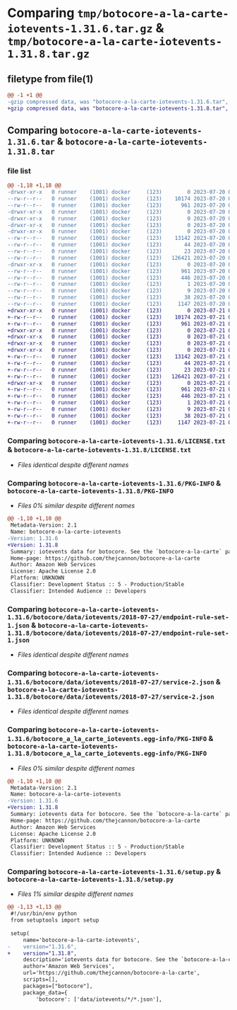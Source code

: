 # Comparing `tmp/botocore-a-la-carte-iotevents-1.31.6.tar.gz` & `tmp/botocore-a-la-carte-iotevents-1.31.8.tar.gz`

## filetype from file(1)

```diff
@@ -1 +1 @@
-gzip compressed data, was "botocore-a-la-carte-iotevents-1.31.6.tar", last modified: Thu Jul 20 01:20:21 2023, max compression
+gzip compressed data, was "botocore-a-la-carte-iotevents-1.31.8.tar", last modified: Fri Jul 21 01:21:30 2023, max compression
```

## Comparing `botocore-a-la-carte-iotevents-1.31.6.tar` & `botocore-a-la-carte-iotevents-1.31.8.tar`

### file list

```diff
@@ -1,18 +1,18 @@
-drwxr-xr-x   0 runner    (1001) docker     (123)        0 2023-07-20 01:20:21.326691 botocore-a-la-carte-iotevents-1.31.6/
--rw-r--r--   0 runner    (1001) docker     (123)    10174 2023-07-20 01:20:21.000000 botocore-a-la-carte-iotevents-1.31.6/LICENSE.txt
--rw-r--r--   0 runner    (1001) docker     (123)      961 2023-07-20 01:20:21.326691 botocore-a-la-carte-iotevents-1.31.6/PKG-INFO
-drwxr-xr-x   0 runner    (1001) docker     (123)        0 2023-07-20 01:20:21.326691 botocore-a-la-carte-iotevents-1.31.6/botocore/
-drwxr-xr-x   0 runner    (1001) docker     (123)        0 2023-07-20 01:20:21.326691 botocore-a-la-carte-iotevents-1.31.6/botocore/data/
-drwxr-xr-x   0 runner    (1001) docker     (123)        0 2023-07-20 01:20:21.326691 botocore-a-la-carte-iotevents-1.31.6/botocore/data/iotevents/
-drwxr-xr-x   0 runner    (1001) docker     (123)        0 2023-07-20 01:20:21.326691 botocore-a-la-carte-iotevents-1.31.6/botocore/data/iotevents/2018-07-27/
--rw-r--r--   0 runner    (1001) docker     (123)    13142 2023-07-20 01:19:55.000000 botocore-a-la-carte-iotevents-1.31.6/botocore/data/iotevents/2018-07-27/endpoint-rule-set-1.json
--rw-r--r--   0 runner    (1001) docker     (123)       44 2023-07-20 01:19:55.000000 botocore-a-la-carte-iotevents-1.31.6/botocore/data/iotevents/2018-07-27/examples-1.json
--rw-r--r--   0 runner    (1001) docker     (123)       23 2023-07-20 01:19:55.000000 botocore-a-la-carte-iotevents-1.31.6/botocore/data/iotevents/2018-07-27/paginators-1.json
--rw-r--r--   0 runner    (1001) docker     (123)   126421 2023-07-20 01:19:55.000000 botocore-a-la-carte-iotevents-1.31.6/botocore/data/iotevents/2018-07-27/service-2.json
-drwxr-xr-x   0 runner    (1001) docker     (123)        0 2023-07-20 01:20:21.326691 botocore-a-la-carte-iotevents-1.31.6/botocore_a_la_carte_iotevents.egg-info/
--rw-r--r--   0 runner    (1001) docker     (123)      961 2023-07-20 01:20:21.000000 botocore-a-la-carte-iotevents-1.31.6/botocore_a_la_carte_iotevents.egg-info/PKG-INFO
--rw-r--r--   0 runner    (1001) docker     (123)      446 2023-07-20 01:20:21.000000 botocore-a-la-carte-iotevents-1.31.6/botocore_a_la_carte_iotevents.egg-info/SOURCES.txt
--rw-r--r--   0 runner    (1001) docker     (123)        1 2023-07-20 01:20:21.000000 botocore-a-la-carte-iotevents-1.31.6/botocore_a_la_carte_iotevents.egg-info/dependency_links.txt
--rw-r--r--   0 runner    (1001) docker     (123)        9 2023-07-20 01:20:21.000000 botocore-a-la-carte-iotevents-1.31.6/botocore_a_la_carte_iotevents.egg-info/top_level.txt
--rw-r--r--   0 runner    (1001) docker     (123)       38 2023-07-20 01:20:21.326691 botocore-a-la-carte-iotevents-1.31.6/setup.cfg
--rw-r--r--   0 runner    (1001) docker     (123)     1147 2023-07-20 01:20:21.000000 botocore-a-la-carte-iotevents-1.31.6/setup.py
+drwxr-xr-x   0 runner    (1001) docker     (123)        0 2023-07-21 01:21:30.559093 botocore-a-la-carte-iotevents-1.31.8/
+-rw-r--r--   0 runner    (1001) docker     (123)    10174 2023-07-21 01:21:30.000000 botocore-a-la-carte-iotevents-1.31.8/LICENSE.txt
+-rw-r--r--   0 runner    (1001) docker     (123)      961 2023-07-21 01:21:30.559093 botocore-a-la-carte-iotevents-1.31.8/PKG-INFO
+drwxr-xr-x   0 runner    (1001) docker     (123)        0 2023-07-21 01:21:30.559093 botocore-a-la-carte-iotevents-1.31.8/botocore/
+drwxr-xr-x   0 runner    (1001) docker     (123)        0 2023-07-21 01:21:30.559093 botocore-a-la-carte-iotevents-1.31.8/botocore/data/
+drwxr-xr-x   0 runner    (1001) docker     (123)        0 2023-07-21 01:21:30.559093 botocore-a-la-carte-iotevents-1.31.8/botocore/data/iotevents/
+drwxr-xr-x   0 runner    (1001) docker     (123)        0 2023-07-21 01:21:30.559093 botocore-a-la-carte-iotevents-1.31.8/botocore/data/iotevents/2018-07-27/
+-rw-r--r--   0 runner    (1001) docker     (123)    13142 2023-07-21 01:21:06.000000 botocore-a-la-carte-iotevents-1.31.8/botocore/data/iotevents/2018-07-27/endpoint-rule-set-1.json
+-rw-r--r--   0 runner    (1001) docker     (123)       44 2023-07-21 01:21:06.000000 botocore-a-la-carte-iotevents-1.31.8/botocore/data/iotevents/2018-07-27/examples-1.json
+-rw-r--r--   0 runner    (1001) docker     (123)       23 2023-07-21 01:21:06.000000 botocore-a-la-carte-iotevents-1.31.8/botocore/data/iotevents/2018-07-27/paginators-1.json
+-rw-r--r--   0 runner    (1001) docker     (123)   126421 2023-07-21 01:21:06.000000 botocore-a-la-carte-iotevents-1.31.8/botocore/data/iotevents/2018-07-27/service-2.json
+drwxr-xr-x   0 runner    (1001) docker     (123)        0 2023-07-21 01:21:30.559093 botocore-a-la-carte-iotevents-1.31.8/botocore_a_la_carte_iotevents.egg-info/
+-rw-r--r--   0 runner    (1001) docker     (123)      961 2023-07-21 01:21:30.000000 botocore-a-la-carte-iotevents-1.31.8/botocore_a_la_carte_iotevents.egg-info/PKG-INFO
+-rw-r--r--   0 runner    (1001) docker     (123)      446 2023-07-21 01:21:30.000000 botocore-a-la-carte-iotevents-1.31.8/botocore_a_la_carte_iotevents.egg-info/SOURCES.txt
+-rw-r--r--   0 runner    (1001) docker     (123)        1 2023-07-21 01:21:30.000000 botocore-a-la-carte-iotevents-1.31.8/botocore_a_la_carte_iotevents.egg-info/dependency_links.txt
+-rw-r--r--   0 runner    (1001) docker     (123)        9 2023-07-21 01:21:30.000000 botocore-a-la-carte-iotevents-1.31.8/botocore_a_la_carte_iotevents.egg-info/top_level.txt
+-rw-r--r--   0 runner    (1001) docker     (123)       38 2023-07-21 01:21:30.559093 botocore-a-la-carte-iotevents-1.31.8/setup.cfg
+-rw-r--r--   0 runner    (1001) docker     (123)     1147 2023-07-21 01:21:30.000000 botocore-a-la-carte-iotevents-1.31.8/setup.py
```

### Comparing `botocore-a-la-carte-iotevents-1.31.6/LICENSE.txt` & `botocore-a-la-carte-iotevents-1.31.8/LICENSE.txt`

 * *Files identical despite different names*

### Comparing `botocore-a-la-carte-iotevents-1.31.6/PKG-INFO` & `botocore-a-la-carte-iotevents-1.31.8/PKG-INFO`

 * *Files 0% similar despite different names*

```diff
@@ -1,10 +1,10 @@
 Metadata-Version: 2.1
 Name: botocore-a-la-carte-iotevents
-Version: 1.31.6
+Version: 1.31.8
 Summary: iotevents data for botocore. See the `botocore-a-la-carte` package for more info.
 Home-page: https://github.com/thejcannon/botocore-a-la-carte
 Author: Amazon Web Services
 License: Apache License 2.0
 Platform: UNKNOWN
 Classifier: Development Status :: 5 - Production/Stable
 Classifier: Intended Audience :: Developers
```

### Comparing `botocore-a-la-carte-iotevents-1.31.6/botocore/data/iotevents/2018-07-27/endpoint-rule-set-1.json` & `botocore-a-la-carte-iotevents-1.31.8/botocore/data/iotevents/2018-07-27/endpoint-rule-set-1.json`

 * *Files identical despite different names*

### Comparing `botocore-a-la-carte-iotevents-1.31.6/botocore/data/iotevents/2018-07-27/service-2.json` & `botocore-a-la-carte-iotevents-1.31.8/botocore/data/iotevents/2018-07-27/service-2.json`

 * *Files identical despite different names*

### Comparing `botocore-a-la-carte-iotevents-1.31.6/botocore_a_la_carte_iotevents.egg-info/PKG-INFO` & `botocore-a-la-carte-iotevents-1.31.8/botocore_a_la_carte_iotevents.egg-info/PKG-INFO`

 * *Files 0% similar despite different names*

```diff
@@ -1,10 +1,10 @@
 Metadata-Version: 2.1
 Name: botocore-a-la-carte-iotevents
-Version: 1.31.6
+Version: 1.31.8
 Summary: iotevents data for botocore. See the `botocore-a-la-carte` package for more info.
 Home-page: https://github.com/thejcannon/botocore-a-la-carte
 Author: Amazon Web Services
 License: Apache License 2.0
 Platform: UNKNOWN
 Classifier: Development Status :: 5 - Production/Stable
 Classifier: Intended Audience :: Developers
```

### Comparing `botocore-a-la-carte-iotevents-1.31.6/setup.py` & `botocore-a-la-carte-iotevents-1.31.8/setup.py`

 * *Files 1% similar despite different names*

```diff
@@ -1,13 +1,13 @@
 #!/usr/bin/env python
 from setuptools import setup
 
 setup(
     name='botocore-a-la-carte-iotevents',
-    version="1.31.6",
+    version="1.31.8",
     description='iotevents data for botocore. See the `botocore-a-la-carte` package for more info.',
     author='Amazon Web Services',
     url='https://github.com/thejcannon/botocore-a-la-carte',
     scripts=[],
     packages=["botocore"],
     package_data={
         'botocore': ['data/iotevents/*/*.json'],
```

